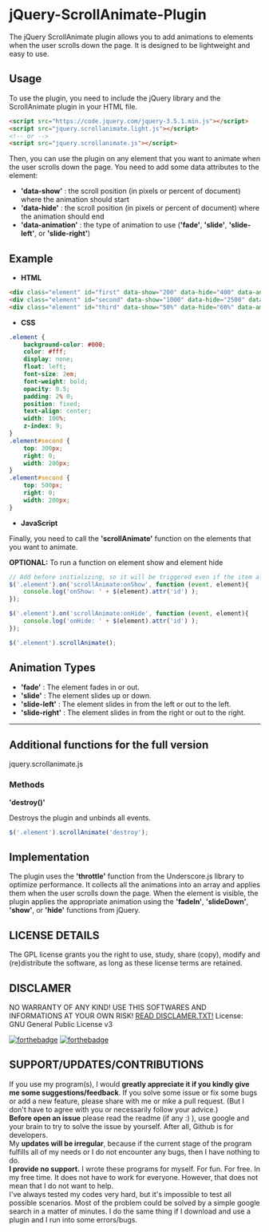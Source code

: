 # jQuery-ScrollAnimate-Plugin

The jQuery ScrollAnimate plugin allows you to add animations to elements when the user scrolls down the page. It is designed to be lightweight and easy to use.

## Usage

To use the plugin, you need to include the jQuery library and the ScrollAnimate plugin in your HTML file.

```html
<script src="https://code.jquery.com/jquery-3.5.1.min.js"></script>
<script src="jquery.scrollanimate.light.js"></script>
<!-- or -->
<script src="jquery.scrollanimate.js"></script>
```

Then, you can use the plugin on any element that you want to animate when the user scrolls down the page. You need to add some data attributes to the element:

- **'data-show'** : the scroll position (in pixels or percent of document) where the animation should start
- **'data-hide'** : the scroll position (in pixels or percent of document) where the animation should end
- **'data-animation'** : the type of animation to use (**'fade'**, **'slide'**, **'slide-left'**, or **'slide-right'**)

## Example

- **HTML**
```html
<div class="element" id="first" data-show="200" data-hide="400" data-animation="fade">...</div>
<div class="element" id="second" data-show="1000" data-hide="2500" data-amination="slide">...</div>
<div class="element" id="third" data-show="50%" data-hide="60%" data-amination="slide">...</div>
```

- **CSS**
```css
.element {
    background-color: #000;
    color: #fff;
    display: none;
    float: left;
    font-size: 2em;
    font-weight: bold;
    opacity: 0.5;
    padding: 2% 0;
    position: fixed;
    text-align: center;
    width: 100%;
    z-index: 9;
}
.element#second {
    top: 300px;
    right: 0;
    width: 200px;
}
.element#second {
    top: 500px;
    right: 0;
    width: 200px;
}
```

- **JavaScript**

Finally, you need to call the **'scrollAnimate'** function on the elements that you want to animate.

**OPTIONAL:** To run a function on element show and element hide

```javascript
// Add before initializing, so it will be triggered even if the item already appears on the init.
$('.element').on('scrollAnimate:onShow', function (event, element){
    console.log('onShow: ' + $(element).attr('id') );
});

$('.element').on('scrollAnimate:onHide', function (event, element){
    console.log('onHide: ' + $(element).attr('id') );
});
```

```javascript
$('.element').scrollAnimate();
```

## Animation Types

- **'fade'** : The element fades in or out.
- **'slide'** : The element slides up or down.
- **'slide-left'** : The element slides in from the left or out to the left.
- **'slide-right'** : The element slides in from the right or out to the right.

<hr>

## Additional functions for the full version
jquery.scrollanimate.js

### Methods

**'destroy()'**

Destroys the plugin and unbinds all events.

```javascript
$('.element').scrollAnimate('destroy');
```

## Implementation

The plugin uses the **'throttle'** function from the Underscore.js library to optimize performance. It collects all the animations into an array and applies them when the user scrolls down the page. When the element is visible, the plugin applies the appropriate animation using the **'fadeIn'**, **'slideDown'**, **'show'**, or **'hide'** functions from jQuery.

## LICENSE DETAILS

The GPL license grants you the right to use, study, share (copy), modify and (re)distribute the software, as long as these license terms are retained.

## DISCLAMER

NO WARRANTY OF ANY KIND! USE THIS SOFTWARES AND INFORMATIONS AT YOUR OWN RISK!
[READ DISCLAMER.TXT!](https://www.joeszalai.org/disclaimer/)
License: GNU General Public License v3

[![forthebadge](http://forthebadge.com/images/badges/built-by-developers.svg)](http://forthebadge.com) [![forthebadge](http://forthebadge.com/images/badges/for-you.svg)](http://forthebadge.com)

SUPPORT/UPDATES/CONTRIBUTIONS
-----------------------------

If you use my program(s), I would **greatly appreciate it if you kindly give me some suggestions/feedback**. If you solve some issue or fix some bugs or add a new feature, please share with me or mke a pull request. (But I don't have to agree with you or necessarily follow your advice.)<br/>
**Before open an issue** please read the readme (if any :) ), use google and your brain to try to solve the issue by yourself. After all, Github is for developers.<br/>
My **updates will be irregular**, because if the current stage of the program fulfills all of my needs or I do not encounter any bugs, then I have nothing to do.<br/>
**I provide no support.** I wrote these programs for myself. For fun. For free. In my free time. It does not have to work for everyone. However, that does not mean that I do not want to help.<br/>
I've always tested my codes very hard, but it's impossible to test all possible scenarios. Most of the problem could be solved by a simple google search in a matter of minutes. I do the same thing if I download and use a plugin and I run into some errors/bugs.
